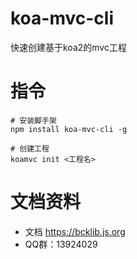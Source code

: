 # koa-mvc-cli
快速创建基于koa2的mvc工程

# 指令
```
# 安装脚手架
npm install koa-mvc-cli -g

# 创建工程
koamvc init <工程名>

```

# 文档资料
- 文档 https://bcklib.js.org
- QQ群：13924029